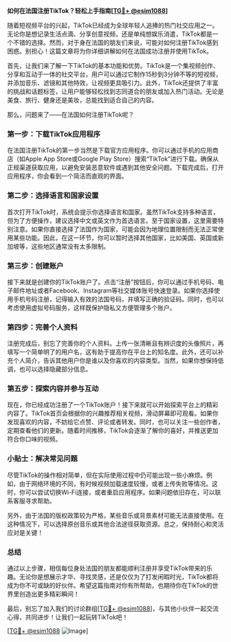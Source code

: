 **如何在法国注册TikTok？轻松上手指南[[TG💪+ @esim1088](https://t.me/s/esim1088)]**

随着短视频平台的兴起，TikTok已经成为全球年轻人追捧的热门社交应用之一。无论你是想记录生活点滴、分享创意视频，还是单纯想娱乐消遣，TikTok都是一个不错的选择。然而，对于身在法国的朋友们来说，可能对如何注册TikTok感到困惑。别担心！这篇文章将为你详细讲解如何在法国成功注册并使用TikTok。

首先，让我们来了解一下TikTok的基本功能和优势。TikTok是一个集视频创作、分享和互动于一体的社交平台，用户可以通过它制作15秒到3分钟不等的短视频，并添加音乐、滤镜和其他特效，让视频更具吸引力。此外，TikTok还提供了丰富的挑战和话题标签，让用户能够轻松找到志同道合的朋友或加入热门活动。无论是美食、旅行、健身还是美妆，总能找到适合自己的内容。

那么，问题来了——在法国如何注册TikTok呢？

### 第一步：下载TikTok应用程序

在法国注册TikTok的第一步当然是下载官方应用程序。你可以通过手机的应用商店（如Apple App Store或Google Play Store）搜索“TikTok”进行下载。确保从正规渠道获取应用，以避免安装恶意软件或遇到其他安全问题。下载完成后，打开应用程序，你会看到一个简洁而直观的界面。

### 第二步：选择语言和国家设置

首次打开TikTok时，系统会提示你选择语言和国家。虽然TikTok支持多种语言，但为了方便操作，建议选择中文或英文作为首选语言。至于国家设置，这里需要特别注意。如果你直接选择了法国作为国家，可能会因为地理位置限制而无法正常使用某些功能。因此，在这一环节，你可以暂时选择其他国家，比如美国、英国或新加坡等，这些地区通常没有太多限制。

### 第三步：创建账户

接下来就是创建你的TikTok账户了。点击“注册”按钮后，你可以通过手机号码、电子邮件地址或者Facebook、Instagram等社交媒体账号快速登录。如果你选择使用手机号码注册，记得输入有效的法国号码，并填写正确的验证码。同时，也可以考虑使用虚拟号码服务，这样既保护隐私又方便管理多个账户。

### 第四步：完善个人资料

注册完成后，别忘了完善你的个人资料。上传一张清晰且有辨识度的头像照片，再填写一个简单明了的用户名，这有助于提高你在平台上的知名度。此外，还可以补充个人简介，告诉其他用户你是谁以及你喜欢的内容类型。当然，如果你想保持低调，也可以选择隐藏部分信息。

### 第五步：探索内容并参与互动

现在，你已经成功注册了一个TikTok账户！接下来就可以开始探索平台上的精彩内容了。TikTok首页会根据你的兴趣推荐相关视频，滑动屏幕即可观看。如果你发现喜欢的内容，不妨给它点赞、评论或者转发。同时，也可以关注一些创作者，定期查看他们的更新。随着时间推移，TikTok会逐渐了解你的喜好，并推送更加符合你口味的视频。

### 小贴士：解决常见问题

尽管TikTok的操作相对简单，但在实际使用过程中仍可能出现一些小麻烦。例如，由于网络环境的不同，有时候视频加载速度较慢，或者上传失败等情况。这时，你可以尝试切换Wi-Fi连接，或者重启应用程序。如果问题依旧存在，可以联系客服寻求帮助。

另外，由于法国的版权政策较为严格，某些音乐或背景素材可能无法直接使用。在这种情况下，可以选择原创音乐或其他合法途径获取资源。总之，保持耐心和灵活应对是关键！

### 总结

通过以上步骤，相信每位身处法国的朋友都能顺利注册并享受TikTok带来的乐趣。无论你是想展示才华、寻找灵感，还是仅仅为了打发闲暇时光，TikTok都将成为你不可或缺的好伙伴。希望这篇指南对你有所帮助，也期待你在TikTok的世界里创造出更多精彩瞬间！

最后，别忘了加入我们的讨论群组[[TG💪+ @esim1088](https://t.me/s/esim1088)]，与其他小伙伴一起交流心得，共同进步！让我们一起玩转TikTok吧！

[[TG💪+ @esim1088](https://t.me/s/esim1088) ![Image](https://i.postimg.cc/4NQfJmqS/Snipaste-2025-05-13-00-14-12.png)]